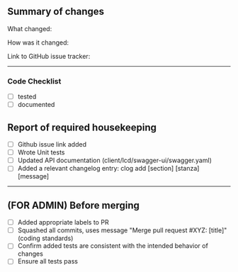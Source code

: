 ## Summary of changes

What changed:

How was it changed:

Link to GitHub issue tracker: 

----

### Code Checklist
- [ ] tested
- [ ] documented

## Report of required housekeeping

- [ ] Github issue link added
- [ ] Wrote Unit tests
- [ ] Updated API documentation (client/lcd/swagger-ui/swagger.yaml)
- [ ] Added a relevant changelog entry: clog add [section] [stanza] [message]

----

## (FOR ADMIN) Before merging

- [ ] Added appropriate labels to PR
- [ ] Squashed all commits, uses message "Merge pull request #XYZ: [title]" (coding standards)
- [ ] Confirm added tests are consistent with the intended behavior of changes
- [ ] Ensure all tests pass
